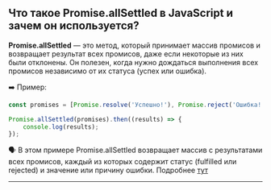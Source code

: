 ## Что такое Promise.allSettled в JavaScript и зачем он используется?

**Promise.allSettled** — это метод, который принимает массив промисов и возвращает результат всех промисов, даже если некоторые из них были отклонены. Он полезен, когда нужно дождаться выполнения всех промисов независимо от их статуса (успех или ошибка).

➡️ Пример:

```js
const promises = [Promise.resolve('Успешно!'), Promise.reject('Ошибка!'), Promise.resolve('Ещё один успех!')];

Promise.allSettled(promises).then((results) => {
	console.log(results);
});
```

🗣️ В этом примере Promise.allSettled возвращает массив с результатами всех промисов, каждый из которых содержит статус (fulfilled или rejected) и значение или причину ошибки.
Подробнее [тут](https://developer.mozilla.org/en-US/docs/Web/JavaScript/Reference/Global_Objects/Promise/allSettled)

<hr/>
